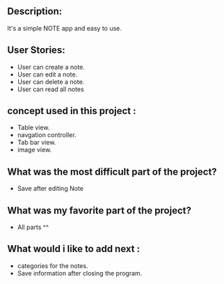 
Description:
-
It's a simple NOTE app and easy to use.


User Stories:
-
- User can create a note.
- User can edit a note.
- User can delete a note.
- User can read all notes

concept used in this project : 
-
- Table view.
- navgation controller.
- Tab bar view.
- image view.

What was the most difficult part of the project?
-
- Save after editing Note

What was my favorite part of the project?
-
- All parts ^^

What would i like to add next :
-
- categories for the notes.
- Save information after closing the program.






